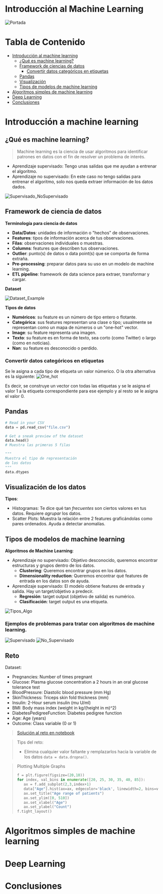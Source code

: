 # Introducción al Machine Learning

![Portada]()

# Tabla de Contenido
- [Introducción al machine learning](#introducción-a-machine-learning)
    - [¿Qué es machine learning?](#qué-es-machine-learning)
    - [Framework de ciencias de datos](#framework-de-ciencia-de-datos)
        - [Convertir datos categóricos en etiquetas](#convertir-datos-categóricos-en-etiquetas)
    - [Pandas](#pandas)
    - [Visualización](#visualización-de-los-datos)
    - [Tipos de modelos de machine learning](#tipos-de-modelos-de-machine-learning)
- [Algoritmos simples de machine learning](#algoritmos-simples-de-machine-learning)
- [Deep Learning](#deep-learning)
- [Conclusiones](#conclusiones)

# Introducción a machine learning

## ¿Qué es machine learning?

> Machine learning es la ciencia de usar algoritmos para identificar patrones en datos con el fin de resolver un problema de interés.

- Aprendizaje supervisado: Tengo unas salidas que me ayudan a entrenar el algoritmo.
- Aprendizaje no supervisado: En este caso no tengo salidas para entrenar el algoritmo, solo nos queda extraer información de los datos dados.

![Supervisado_NoSupervisado](images/Supervise_vs_NoSupervise.png)

## Framework de ciencia de datos

**Terminología para ciencia de datos**
- **Data/Datos**: unidades de información o "hechos" de observaciones.
- **Features**: tipos de información acerca de tus observaciones.
- **Filas**: observaciones individuales o muestras.
- **Columns**: features que describen tus observaciones.
- **Outlier**: punto(s) de datos o data point(s) que se comporta de forma extraña.
- **Pre-processing**: preparar datos para su uso en un modelo de machine learning.
- **ETL pipeline**: framework de data science para extraer, transformar y cargar.

**Dataset**

![Dataset_Example](images/Dataset_example.png)

**Tipos de datos**
- **Numéricos**: su feature es un número de tipo entero o flotante.
- **Categórica**: sus features representan una clase o tipo; usualmente se representan como un mapa de números o un "one-hot" vector.
- **Image**: su feature representa una imagen.
- **Texto**: su feature es en forma de texto, sea corto (como Twitter) o largo (como en noticias).
- **Nan**: su feature es desconocido o perdido.

### Convertir datos categóricos en etiquetas

Se le asigna a cada tipo de etiqueta un valor númerico. O la otra alternativa es la siguiente:
![One_hot](images/One_hot.png)

Es decir, se construye un vector con todas las etiquetas y se le asigna el valor 1 a la etiqueta correspondiente para ese ejemplo y al resto se le asigna el valor 0.

## Pandas

```python
# Read in your CSV
data = pd.read_csv("file.csv")

# Get a sneak preview of the dataset
data.head()
# Muestra las primeras 5 filas

"""
Muestra el tipo de representación
de los datos
"""
data.dtypes
```

## Visualización de los datos
**Tipos**:
- Histogramas: Te dice qué tan *frecuentes* son ciertos valores en tus datos. Requiere *agrupar* los datos.
- Scatter Plots: Muestra la relación entre 2 features graficándolas como pares ordenados. Ayuda a detectar anomalías. 

## Tipos de modelos de machine learning

**Algoritmos de Machine Learning**:
- Aprendizaje no supervisado: Objetivo desconocido, queremos encontrar estructuras y grupos dentro de los datos.
    - **Clustering**: Queremos encontrar grupos en los datos.
    - **Dimensionality reduction**: Queremos encontrar qué features de entrada en los datos son de ayuda.
- Aprendizaje supervisado: El modelo obtiene features de entrada y salida. Hay un target/objetivo a predecir.
    - **Regresión**: target output (objetivo de salida) es numérico.
    - **Clasificación**: target output es una etiqueta.

![Tipos_Algo](images/Tipos_algo.png)

### Ejemplos de problemas para tratar con algoritmos de machine learning.
![Supervisado](images/tipos_problemas.png)
![No_Supervisado](images/no_supervisado.png)

## Reto

Dataset: 
- Pregnancies: Number of times pregnant
- Glucose: Plasma glucose concentration a 2 hours in an oral glucose tolerance test
- BloodPressure: Diastolic blood pressure (mm Hg)
- SkinThickness: Triceps skin fold thickness (mm)
- Insulin: 2-Hour serum insulin (mu U/ml)
- BMI: Body mass index (weight in kg/(height in m)^2)
- DiabetesPedigreeFunction: Diabetes pedigree function
- Age: Age (years)
- Outcome: Class variable (0 or 1)

> [Solución al reto en notebook](src/reto_procesando_un_dataset.ipynb)

> Tips del reto:
> - Elimina cualquier valor faltante y remplazarlos hacia la variable de los datos `data = data.dropna()`.

> Plotting Multiple Graphs
> ```python
>f = plt.figure(figsize=(20,10))
>for index, val_bins in enumerate([20, 25, 30, 35, 40, 85]):
>    ax = f.add_subplot(2,3,index+1)
>    data["Age"].hist(ax=ax, edgecolor='black', linewidth=2, bins=val_bins, color=plt.cm.tab20(index))
>    ax.set_title("Age range of patients")
>    ax.set_ylim([0, 510])
>    ax.set_xlabel("Age")
>    ax.set_ylabel("Count")
>f.tight_layout()
>```

# Algoritmos simples de machine learning

# Deep Learning

# Conclusiones